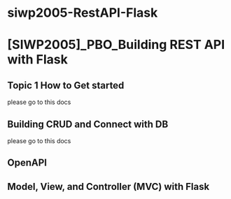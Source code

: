 # siwp2005-RestAPI-Flask

# [SIWP2005]_PBO_Building REST API with Flask

## Topic 1 How to Get started
please go to this docs 

## Building CRUD and Connect with DB
please go to this docs

## OpenAPI


## Model, View, and Controller (MVC) with Flask 

